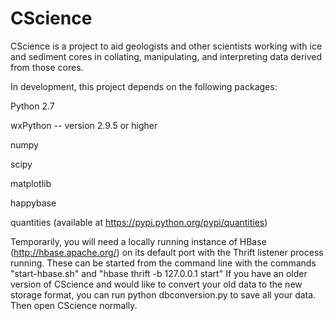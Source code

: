 CScience
======

CScience is a project to aid geologists and other scientists working with ice and sediment cores in collating, manipulating, and interpreting data derived from those cores.

In development, this project depends on the following packages:

Python 2.7

wxPython -- version 2.9.5 or higher

numpy

scipy

matplotlib

happybase

quantities (available at https://pypi.python.org/pypi/quantities)

Temporarily, you will need a locally running instance of HBase (http://hbase.apache.org/) on its default port with the Thrift listener process running. These can be started from the command line with the commands "start-hbase.sh" and "hbase thrift -b 127.0.0.1 start"
If you have an older version of CScience and would like to convert your old data to the new storage format, you can run python dbconversion.py <path to your current repository> to save all your data. Then open CScience normally.

